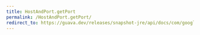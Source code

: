 ```yaml
---
title: HostAndPort.getPort
permalink: /HostAndPort.getPort/
redirect_to: https://guava.dev/releases/snapshot-jre/api/docs/com/google/common/net/HostAndPort.html#getPort--
---
```

